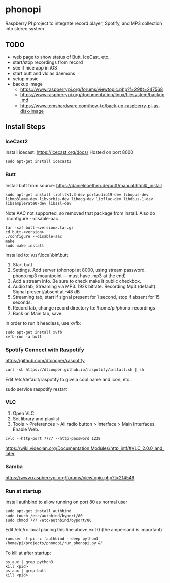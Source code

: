# phonopi
Raspberry PI project to integrate record player, Spotify, and MP3 collection into stereo system

## TODO
- web page to show status of Butt, IceCast, etc..
- start/stop recordings from record
- see if nice app in iOS
- start butt and vlc as daemons
- setup music
- backup image
  - https://www.raspberrypi.org/forums/viewtopic.php?f=29&t=247568
  - https://www.raspberrypi.org/documentation/linux/filesystem/backup.md
  - https://www.tomshardware.com/how-to/back-up-raspberry-pi-as-disk-image


## Install Steps

### IceCast2
Install icecast: https://icecast.org/docs/
Hosted on port 8000
```
sudo apt-get install icecast2
```

### Butt
Install butt from source: 
https://danielnoethen.de/butt/manual.html#_install

```
sudo apt-get install libfltk1.3-dev portaudio19-dev libopus-dev libmp3lame-dev libvorbis-dev libogg-dev libflac-dev libdbus-1-dev libsamplerate0-dev libssl-dev
```

Note AAC not supported, so removed that package from install. Also do ./configure --disable-aac

```
tar -xzf butt-<version>.tar.gz
cd butt-<version>
./configure --disable-aac
make
sudo make install
```

Installed to: \usr\local\bin\butt

1. Start butt
1. Settings.  Add server (phonopi at 8000, using stream password.  phono.mp3 mountpoint -- must have .mp3 at the end)
1. Add a stream info.  Be sure to check make it public checkbox.
1. Audio tab, Streaming via MP3.  192k bitrate.  Recording Mp3 (default).  Signal present/absent at -48 dB
1. Streaming tab, start if signal present for 1 second, stop if absent for 15 seconds.
1. Record tab, change record directory to: /home/pi/phono_recordings
1. Back on Main tab, save.

In order to run it headless, use xvfb:
```
sudo apt-get install xvfb
xvfb-run -a butt
```

### Spotify Connect with Raspotify
https://github.com/dtcooper/raspotify

```
curl -sL https://dtcooper.github.io/raspotify/install.sh | sh
```

Edit /etc/default/raspotify to give a cool name and icon, etc..

sudo service raspotify restart

### VLC
1. Open VLC.
1. Set library and playlist.
1. Tools > Preferences > All radio button > Interface > Main Interfaces.  Enable Web.
```
cvlc --http-port 7777 --http-password 1238 
```

https://wiki.videolan.org/Documentation:Modules/http_intf/#VLC_2.0.0_and_later

### Samba
https://www.raspberrypi.org/forums/viewtopic.php?t=214546


### Run at startup
Install authbind to allow running on port 80 as normal user
```
sudo apt-get install authbind
sudo touch /etc/authbind/byport/80
sudo chmod 777 /etc/authbind/byport/80
```

Edit /etc/rc.local placing this line above exit 0 (the ampersand is important)

```
runuser -l pi -c 'authbind --deep python3 /home/pi/projects/phonopi/run_phonopi.py &'
```

To kill at after startup:
```
ps aux | grep python3
kill <pid>
ps aux | grep butt
kill <pid>
```
